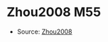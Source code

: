 <a name="material" />

# Zhou2008 M55
<script type="application/ld+json">
  {
    "@context": "https://schema.org/",
    "@type": "ChemicalSubstance",
    "http://purl.org/dc/terms/conformsTo":
      {
        "@type": "CreativeWork",
        "@id": "https://bioschemas.org/profiles/ChemicalSubstance/0.4-RELEASE/"
      },
    "@id": "https://egonw.github.io/nanowiki/nanowiki267.html#material",
    "name": "Zhou2008 M55",
    "sameAs": "http://127.0.0.1/mediawiki/index.php/Special:URIResolver/Zhou2008_M55"
  }
</script>


* Source: [Zhou2008](http://127.0.0.1/mediawiki/index.php/Special:URIResolver/Zhou2008)
